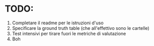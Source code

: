 # TODO: # 
1. Completare il readme per le istruzioni d'uso
2. Specificare la ground truth table (che all'effettivo sono le cartelle)
3. Test intensivi per tirare fuori le metriche di valutazione
4. Boh
